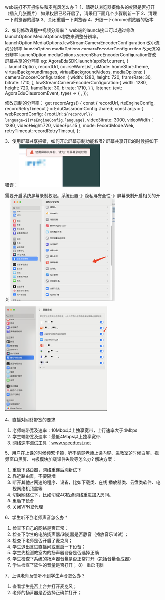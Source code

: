 web端打不开摄像头和麦克风怎么办？
1、请确认浏览器摄像头的权限是否打开
（插入几张图片）
如果权限已经开启了，请采用下面几个步骤刷新一下
2、清理一下浏览器的缓存
3、关闭重启一下浏览器
4、升级一下chrome浏览器的版本


2、如何修改课程中视频分辨率？
web端的launch接口可以通过修改launchOption.MediaOptions参数来调整分辨率。
launchOption.MediaOptions.lowStreamCameraEncoderConfiguration 改小流的分辨率
launchOption.mediaOptions.cameraEncoderConfiguration 改大流的分辨率
launchOption.mediaOptions.screenShareEncoderConfiguration修改屏幕共享的分辨率
eg:
    AgoraEduSDK.launch(appRef.current, {
        ...launchOption,
        recordUrl,
        courseWareList,
        uiMode: homeStore.theme,
        virtualBackgroundImages,
        virtualBackgroundVideos,
        mediaOptions: {
        cameraEncoderConfiguration: {
            width: 1280,
            height: 720,
            frameRate: 30,
            bitrate: 1710,
        },
        lowStreamCameraEncoderConfiguration:{
            width: 1280,
            height: 720,
            frameRate: 30,
            bitrate: 1710,
        }
        },
        listener: (evt: AgoraEduClassroomEvent, type) => {
        ,
    });

修改录制的分辨率：
get recordArgs() {
const { recordUrl, rteEngineConfig, recordRetryTimeout } = EduClassroomConfig.shared;
const args = {
    webRecordConfig: {
    rootUrl: `${recordUrl}?language=${rteEngineConfig.language}`,
        videoBitrate: 3000,
        videoWidth：1280,
        videoHeight:720,
        videoFps:15
    },
    mode: RecordMode.Web,
    retryTimeout: recordRetryTimeout,
};


3、使用屏幕共享报错，如何开启屏幕录制功能权限?
屏幕共享开启的时候报如下错误：
<img src="./images/screen_share_error.png" style="zoom: 33%;" />


需要开启系统屏幕录制权限。系统设置-》隐私与安全性-》屏幕录制开启相关的开关
<img src="./images/screen_share_setting.png" style="zoom: 33%;" />

<img src="./images/screenshare_turn_on.png" style="zoom: 33%;" />


4、直播对网络带宽的要求
1)  老师端带宽及速率：10Mbps以上独享宽带，上行速率大于4Mbps
2)  学生端带宽及速率：最低4Mbps以上独享宽带.
3)  网络速率测试工具：www.speedtest.net

5、用户在上课的时候频繁卡顿，听不清楚老师上课内容、进教室的时候白屏、视频窗口黑屏、白板模块加载课件失败等怎么办?
解决方案：
1)   重启下路由器，网络重连后刷新试下
2)   靠近路由器，不要隔墙
3)   断开其他占网速的程序、设备，比如下载类、在线 播放器类、云盘类软件、电视网络机顶盒等
4)   切换网络试下，比如切成4G热点网络重进加入房间。
5)   重启下设备
6)   关闭VPN或代理



6、学生听不到老师声音怎么办？
1)   检查下自己的网络是否正常；
2)   检查下学生的电脑扬声器/浏览器是否静音（播放音乐试试）；
3)   检查下老师是否开启了麦克风；
4)   学生退出重进直播间或重启一下设备；
5)   学生先检测教室内的扬声器设备是否选择正确
6)   学生检查下系统的扬声器音量是否正常打开（包括音量合成器）
7)   学生检查下软件的音量是否打开；
8）   重启电脑


7、上课老师反馈听不到学生声音怎么办？
1)   查看学生是否上台并打开麦克风；
2)   老师的扬声器是否选择正确并打开；


